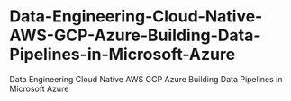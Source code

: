 # Data-Engineering-Cloud-Native-AWS-GCP-Azure-Building-Data-Pipelines-in-Microsoft-Azure
Data Engineering Cloud Native AWS GCP Azure Building Data Pipelines in Microsoft Azure
